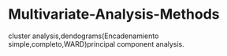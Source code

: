 # Multivariate-Analysis-Methods
cluster analysis,dendograms(Encadenamiento simple,completo,WARD)principal component analysis.
